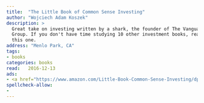 ```yaml
---
title:  "The Little Book of Common Sense Investing"
author: "Wojciech Adam Koszek"
description: >
  Great take on investing written by a shark, the founder of The Vanguard
  Group. If you don't have time studying 10 other investment books, read
  this one.
address: "Menlo Park, CA"
tags:
- books
categories: books
read:	2016-12-13
ads:
- <a href="https://www.amazon.com/Little-Book-Common-Sense-Investing/dp/0470102101/ref=as_li_ss_il?ie=UTF8&qid=1489046232&sr=8-1&keywords=the+little+book+of+common+sense+investing&linkCode=li2&tag=wkoszek08-20&linkId=a230bde19a92912a24dd08431d5891c0" target="_blank"><img border="0" src="//ws-na.amazon-adsystem.com/widgets/q?_encoding=UTF8&ASIN=0470102101&Format=_SL160_&ID=AsinImage&MarketPlace=US&ServiceVersion=20070822&WS=1&tag=wkoszek08-20" ></a><img src="https://ir-na.amazon-adsystem.com/e/ir?t=wkoszek08-20&l=li2&o=1&a=0470102101" width="1" height="1" border="0" alt="" style="border:none !important; margin:0px !important;" />
spellcheck-allow:
- 
---
```


